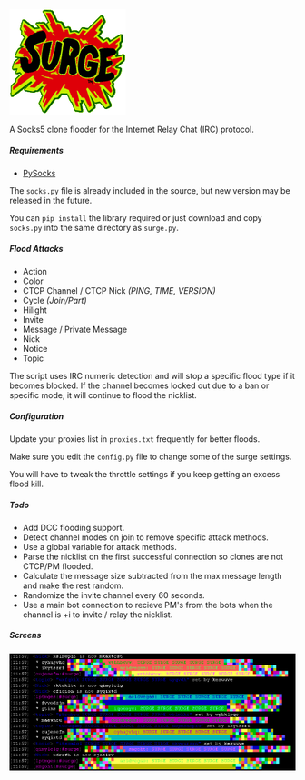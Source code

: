 ![logo.gif](screens/logo.gif?raw=true "logo.gif")

A Socks5 clone flooder for the Internet Relay Chat (IRC) protocol.

##### Requirements
- [PySocks](https://pypi.python.org/pypi/PySocks)

The `socks.py` file is already included in the source, but new version may be released in the future.

You can `pip install` the library required or just download and copy `socks.py` into the same directory as `surge.py`.

##### Flood Attacks
- Action
- Color
- CTCP Channel / CTCP Nick *(PING, TIME, VERSION)*
- Cycle *(Join/Part)*
- Hilight
- Invite
- Message / Private Message
- Nick
- Notice
- Topic

The script uses IRC numeric detection and will stop a specific flood type if it becomes blocked.
If the channel becomes locked out due to a ban or specific mode, it will continue to flood the nicklist.

##### Configuration
Update your proxies list in `proxies.txt` frequently for better floods.

Make sure you edit the `config.py` file to change some of the surge settings.

You will have to tweak the throttle settings if you keep getting an excess flood kill.

##### Todo
- Add DCC flooding support.
- Detect channel modes on join to remove specific attack methods.
- Use a global variable for attack methods.
- Parse the nicklist on the first successful connection so clones are not CTCP/PM flooded.
- Calculate the message size subtracted from the max message length and make the rest random.
- Randomize the invite channel every 60 seconds.
- Use a main bot connection to recieve PM's from the bots when the channel is +i to invite / relay the nicklist.

##### Screens
![flood.png](screens/flood.png?raw=true "flood.png")

